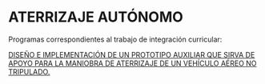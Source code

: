 # ATERRIZAJE AUTÓNOMO
Programas correspondientes al trabajo de integración curricular:

[DISEÑO E IMPLEMENTACIÓN DE UN PROTOTIPO AUXILIAR QUE SIRVA DE APOYO PARA LA MANIOBRA DE ATERRIZAJE DE UN VEHÍCULO AÉREO NO TRIPULADO.](https://epnecuador-my.sharepoint.com/:f:/g/personal/luis_ortega_epn_edu_ec/Es4ILh-1FZRIpQeUIoeNYBEB-UCbrNUP08RO6nNHMJwJ2g?e=kjniH4)
